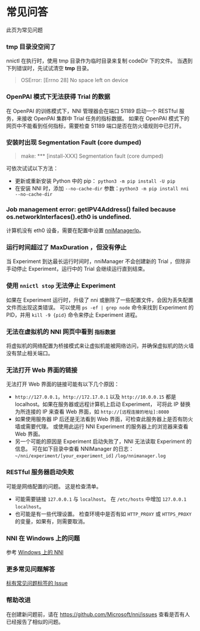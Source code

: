 # 常见问答

此页为常见问题

### tmp 目录没空间了
nnictl 在执行时，使用 tmp 目录作为临时目录来复制 codeDir 下的文件。 当遇到下列错误时，先试试清空 **tmp** 目录。
> OSError: [Errno 28] No space left on device

### OpenPAI 模式下无法获得 Trial 的数据
在 OpenPAI 的训练模式下，NNI 管理器会在端口 51189 启动一个 RESTful 服务，来接收 OpenPAI 集群中 Trial 任务的指标数据。 如果在 OpenPAI 模式下的网页中不能看到任何指标，需要检查 51189 端口是否在防火墙规则中已打开。

### 安装时出现 Segmentation Fault (core dumped)
> make: *** [install-XXX] Segmentation fault (core dumped)

可依次试试以下方法：
* 更新或重新安装 Python 中的 pip： `python3 -m pip install -U pip`
* 在安装 NNI 时，添加 `--no-cache-dir` 参数：`python3 -m pip install nni --no-cache-dir`

### Job management error: getIPV4Address() failed because os.networkInterfaces().eth0 is undefined.
计算机没有 eth0 设备，需要在配置中设置 [nniManagerIp](ExperimentConfig.md)。

### 运行时间超过了 MaxDuration ，但没有停止
当 Experiment 到达最长运行时间时，nniManager 不会创建新的 Trial ，但除非手动停止 Experiment，运行中的 Trial 会继续运行直到结束。

### 使用 `nnictl stop` 无法停止 Experiment
如果在 Experiment 运行时，升级了 nni 或删除了一些配置文件，会因为丢失配置文件而出现这类错误。 可以使用 `ps -ef | grep node` 命令来找到 Experiment 的 PID，并用 `kill -9 {pid}` 命令来停止 Experiment 进程。

### 无法在虚拟机的 NNI 网页中看到 `指标数据`
将虚拟机的网络配置为桥接模式来让虚拟机能被网络访问，并确保虚拟机的防火墙没有禁止相关端口。

### 无法打开 Web 界面的链接
无法打开 Web 界面的链接可能有以下几个原因：

* `http://127.0.0.1`，`http://172.17.0.1` 以及 `http://10.0.0.15` 都是 localhost。如果在服务器或远程计算机上启动 Experiment， 可将此 IP 替换为所连接的 IP 来查看 Web 界面，如 `http://[远程连接的地址]:8080`
* 如果使用服务器 IP 后还是无法看到 Web 界面，可检查此服务器上是否有防火墙或需要代理。 或使用此运行 NNI Experiment 的服务器上的浏览器来查看 Web 界面。
* 另一个可能的原因是 Experiment 启动失败了，NNI 无法读取 Experiment 的信息。 可在如下目录中查看 NNIManager 的日志： `~/nni/experiment/[your_experiment_id]` `/log/nnimanager.log`

### RESTful 服务器启动失败

可能是网络配置的问题。 这是检查清单。

* 可能需要链接 `127.0.0.1` 与 `localhost`。 在 `/etc/hosts` 中增加 `127.0.0.1 localhost`。
* 也可能是有一些代理设置。 检查环境中是否有如 `HTTP_PROXY` 或 `HTTPS_PROXY` 的变量，如果有，则需要取消。


### NNI 在 Windows 上的问题
参考 [Windows 上的 NNI](InstallationWin.md)


### 更多常见问题解答
[标有常见问题标签的 Issue](https://github.com/microsoft/nni/labels/FAQ)

### 帮助改进
在创建新问题前，请在 https://github.com/Microsoft/nni/issues 查看是否有人已经报告了相似的问题。
